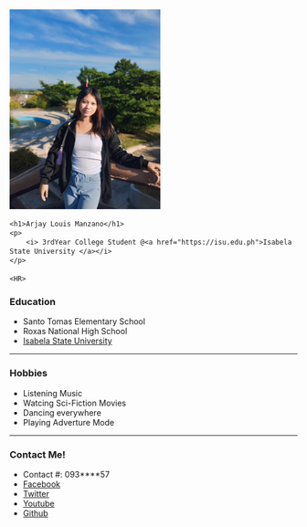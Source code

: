 <!DOCTYPE html>
<html lang="en">
<head>
    <meta charset="UTF-8">
    <meta http-equiv="X-UA-Compatible" content="IE=edge">
    <meta name="viewport" content="width=device-width, initial-scale=1.0">
    <title>Manzano_Arjay_Louis</title>
</head>
<body>
    <img src="rose.jpg" alt="Manzano_Arjay_Louis" height="350">
    
    <h1>Arjay Louis Manzano</h1>
    <p>
        <i> 3rdYear College Student @<a href="https://isu.edu.ph">Isabela State University </a></i>
    </p>

    <HR>

<h3>Education</h3>
<ul>
    <li> Santo Tomas Elementary School </li>
    <li> Roxas National High School </li>
    <li><a href="https://isu.edu.ph"> Isabela State University </a></li>
</ul>

<hr>

<h3> Hobbies </h3>
<ul>
    <li> Listening Music </li>
    <li> Watcing Sci-Fiction Movies </li>
    <li> Dancing everywhere </li>
    <li> Playing Adverture Mode </li>
</ul>
<Hr>
<h3>Contact Me!</h3>
<ul>
    <li>Contact #: 093****57</li>
    <li><a href="notweb.html">Facebook</a></li>
    <li><a href="notweb.html">Twitter</a></li>
    <li><a href="notweb.html">Youtube</a> </li>
    <li><a href="notweb.html"> Github</a></li>
</ul>

</body>
</html>
